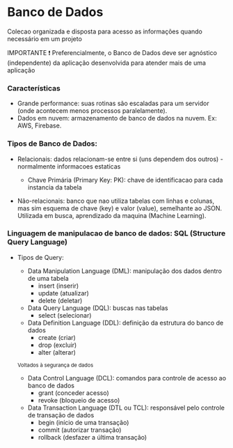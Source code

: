# Banco de Dados

Colecao organizada e disposta para acesso as informações quando necessário em um projeto

IMPORTANTE ❗ 
Preferencialmente, o Banco de Dados deve ser agnóstico (independente) da aplicação desenvolvida para atender mais de uma aplicação

### Características 
- Grande performance: suas rotinas são escaladas para um servidor (onde acontecem menos processos paralelamente).
- Dados em nuvem: armazenamento de banco de dados na nuvem. Ex: AWS, Firebase.

### Tipos de Banco de Dados:

- Relacionais: dados relacionam-se entre si (uns dependem dos outros) - normalmente informacoes estaticas
  - Chave Primária (Primary Key: PK): chave de identificacao para cada instancia da tabela 
  
- Não-relacionais: banco que nao utiliza tabelas com linhas e colunas, mas sim esquema de chave (key) e valor (value), semelhante ao JSON. Utilizada em busca, aprendizado da maquina (Machine Learning).

### Linguagem de manipulacao de banco de dados: SQL (Structure Query Language)

- Tipos de Query:
  - Data Manipulation Language (DML): manipulação dos dados dentro de uma tabela
    -  insert (inserir)
    -  update (atualizar) 
    -  delete (deletar)
  - Data Query Language (DQL): buscas nas tabelas
    - select (selecionar)
  - Data Definition Language (DDL): definição da estrutura do banco de dados
    - create (criar)
    - drop (excluir)
    - alter (alterar)
  
  <small>Voltados à segurança de dados</small>
  - Data Control Language (DCL): comandos para controle de acesso ao banco de dados
    - grant (conceder acesso)
    - revoke (bloqueio de acesso)
  - Data Transaction Language (DTL ou TCL): responsável pelo controle de transação de dados
    - begin (início de uma transação)
    - commit (autorizar transação)
    - rollback (desfazer a última transação)